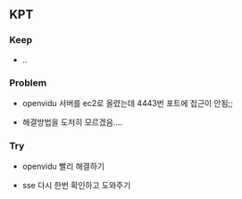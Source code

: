 ## KPT

### Keep

- ..

### Problem

- openvidu 서버를 ec2로 올렸는데 4443번 포트에 접근이 안됨;;

- 해결방법을 도저히 모르겠음....

### Try

- openvidu 빨리 해결하기

- sse 다시 한번 확인하고 도와주기






